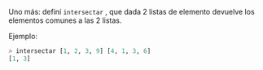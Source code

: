 Uno más: definí `intersectar` , que dada 2 listas de elemento devuelve los elementos comunes a las 2 listas.

Ejemplo:

```haskell
> intersectar [1, 2, 3, 9] [4, 1, 3, 6]
[1, 3]
```
